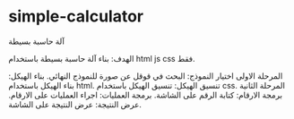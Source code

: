 # simple-calculator
آلة حاسبة بسيطة

الهدف:
 بناء آلة حاسبة بسيطة باستخدام html js css فقط. 

  ‏
المرحلة الاولى
 اختيار النموذج:
  البحث في قوقل عن صورة للنموذج النهائي.
 بناء الهيكل:
  بناء الهيكل باستخدام html.
 تنسيق الهيكل:
  تنسيق الهيكل باستخدام css.
  ‏
المرحلة الثانية
 برمجة الارقام:
  كتابة الرقم على الشاشة.
 ‏برمجة العمليات:
  اجراء العمليات على الارقام.
 ‏عرض النتيجة:
  عرض النتيجة على الشاشة.
